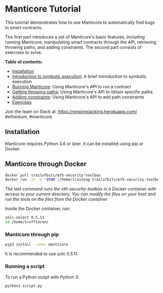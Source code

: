 # Manticore Tutorial

This tutorial demonstrates how to use Manticore to automatically find bugs in smart contracts.

The first part introduces a set of Manticore's basic features, including running Manticore, manipulating smart contracts through the API, retrieving throwing paths, and adding constraints. The second part consists of exercises to solve.

**Table of contents:**

- [Installation](#installation)
- [Introduction to symbolic execution](./symbolic-execution-introduction.md): A brief introduction to symbolic execution
- [Running Manticore](./running-under-manticore.md): Using Manticore's API to run a contract
- [Getting throwing paths](./getting-throwing-paths.md): Using Manticore's API to obtain specific paths
- [Adding constraints](./adding-constraints.md): Using Manticore's API to add path constraints
- [Exercises](./exercises)

Join the team on Slack at: https://empireslacking.herokuapp.com/ #ethereum, #manticore

## Installation

Manticore requires Python 3.6 or later. It can be installed using pip or Docker.

## Manticore through Docker

```bash
docker pull trailofbits/eth-security-toolbox
docker run -it -v "$PWD":/home/training trailofbits/eth-security-toolbox
```

_The last command runs the eth-security-toolbox in a Docker container with access to your current directory. You can modify the files on your host and run the tools on the files from the Docker container._

Inside the Docker container, run:

```bash
solc-select 0.5.11
cd /home/trufflecon/
```

### Manticore through pip

```bash
pip3 install --user manticore
```

It is recommended to use solc 0.5.11.

### Running a script

To run a Python script with Python 3:

```bash
python3 script.py
```
